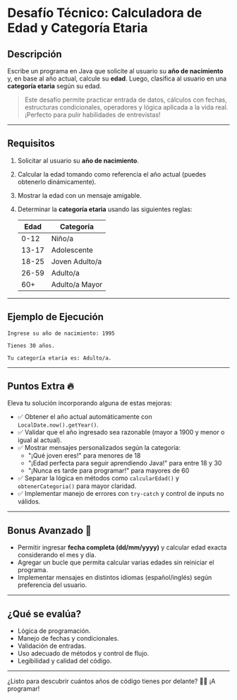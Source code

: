 # Desafío Técnico: Calculadora de Edad y Categoría Etaria

## Descripción

Escribe un programa en Java que solicite al usuario su **año de nacimiento** y, en base al año actual, calcule su **edad**. Luego, clasifica al usuario en una **categoría etaria** según su edad.

> Este desafío permite practicar entrada de datos, cálculos con fechas, estructuras condicionales, operadores y lógica aplicada a la vida real. ¡Perfecto para pulir habilidades de entrevistas!

---

## Requisitos

1. Solicitar al usuario su **año de nacimiento**.
2. Calcular la edad tomando como referencia el año actual (puedes obtenerlo dinámicamente).
3. Mostrar la edad con un mensaje amigable.
4. Determinar la **categoría etaria** usando las siguientes reglas:

   | Edad | Categoría           |
   |------|----------------------|
   | 0-12 | Niño/a               |
   | 13-17 | Adolescente         |
   | 18-25 | Joven Adulto/a      |
   | 26-59 | Adulto/a            |
   | 60+   | Adulto/a Mayor      |

---

## Ejemplo de Ejecución

```
Ingrese su año de nacimiento: 1995 

Tienes 30 años. 

Tu categoría etaria es: Adulto/a.
```

---

## Puntos Extra 🔥

Eleva tu solución incorporando alguna de estas mejoras:

- ✅ Obtener el año actual automáticamente con `LocalDate.now().getYear()`.
- ✅ Validar que el año ingresado sea razonable (mayor a 1900 y menor o igual al actual).
- ✅ Mostrar mensajes personalizados según la categoría:
  - "¡Qué joven eres!" para menores de 18
  - "¡Edad perfecta para seguir aprendiendo Java!" para entre 18 y 30
  - "¡Nunca es tarde para programar!" para mayores de 60
- ✅ Separar la lógica en métodos como `calcularEdad()` y `obtenerCategoria()` para mayor claridad.
- ✅ Implementar manejo de errores con `try-catch` y control de inputs no válidos.

---

## Bonus Avanzado 🚀

- Permitir ingresar **fecha completa (dd/mm/yyyy)** y calcular edad exacta considerando el mes y día.
- Agregar un bucle que permita calcular varias edades sin reiniciar el programa.
- Implementar mensajes en distintos idiomas (español/inglés) según preferencia del usuario.

---

## ¿Qué se evalúa?

- Lógica de programación.
- Manejo de fechas y condicionales.
- Validación de entradas.
- Uso adecuado de métodos y control de flujo.
- Legibilidad y calidad del código.

---

¿Listo para descubrir cuántos años de código tienes por delante? 🧓🧒 ¡A programar!